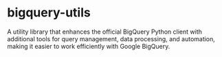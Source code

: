 # bigquery-utils
A utility library that enhances the official BigQuery Python client with additional tools for query management, data processing, and automation, making it easier to work efficiently with Google BigQuery.
